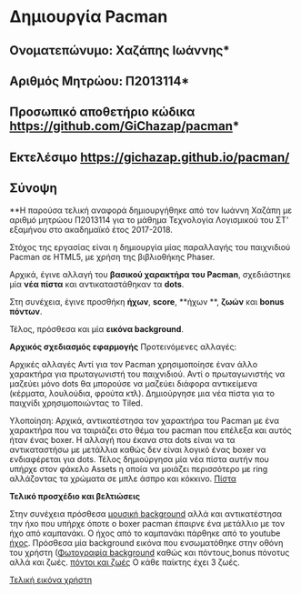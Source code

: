 # Δημιουργία Pacman

   ## Ονοματεπώνυμο: Xαζάπης Ιωάννης*
   ## Αριθμός Μητρώου: Π2013114*
   ## Προσωπικό αποθετήριο κώδικα https://github.com/GiChazap/pacman*
   ## Εκτελέσιμο https://gichazap.github.io/pacman/

## Σύνοψη

**Η παρούσα τελική αναφορά δημιουργήθηκε από τον Ιωάννη Χαζάπη με αριθμό μητρώου Π2013114 για το μάθημα Τεχνολογία Λογισμικού του ΣΤ' εξαμήνου στο ακαδημαϊκό έτος 2017-2018.

Στόχος της εργασίας είναι η δημιουργία μίας παραλλαγής του παιχνιδιού Pacman σε HTML5, με χρήση της βιβλιοθήκης Phaser.

Αρχικά, έγινε αλλαγή του **βασικού χαρακτήρα του Pacman**, σχεδιάστηκε μία **νέα πίστα** και αντικαταστάθηκαν τα **dots**.

Στη συνέχεια, έγινε προσθήκη **ήχων**, **score**, **ήχων **, **ζωών** και **bonus πόντων**. 

Τέλος, πρόσθεσα και μία **εικόνα background**. 


**Aρχικός σχεδιασμός εφαρμογής**
Προτεινόμενες αλλαγές:

Αρχικές αλλαγές
    Αντί για τον Pacman χρησιμοποίησε έναν άλλο χαρακτήρα για πρωταγωνιστή του παιχνιδιού.
    Αντί ο πρωταγωνιστής να μαζεύει μόνο dots θα μπορούσε να μαζεύει διάφορα αντικείμενα (κέρματα, λουλούδια, φρούτα κτλ).
    Δημιούργησε μια νέα πίστα για το παιχνίδι χρησιμοποιώντας το Tiled.

Υλοποίηση:
    Aρχικά, αντικατέστησα τον χαρακτήρα του Pacman με ένα χαρακτήρα που να ταιριάζει στο θέμα του pacman που επέλεξα και αυτός ήταν ένας boxer.
    Η αλλαγή που έκανα στα dots είναι να τα αντικαταστήσω με μετάλλια καθώς δεν είναι λογικό ένας boxer να ενδιαφέρεται για dots.
    Τέλος δημιούργησα μία νέα πίστα αυτήν που υπήρχε στον φάκελο Assets η οποία να μοιάζει περισσότερο με ring αλλάζοντας τα χρώματα σε μπλε άσπρο και κόκκινο. [Πίστα](http://prntscr.com/i62fxq)
    
    
**Τελικό προσχέδιο και βελτιώσεις**
    
Στην συνέχεια πρόσθεσα [μουσική background](https://www.youtube.com/watch?v=cWQluSY36FQ) αλλά και αντικατέστησα την ήxo που υπήρχε όποτε ο boxer pacman έπαιρνε ένα μετάλλιο με τον ήχο από καμπανάκι.
Ο ήχος από το καμπανάκι πάρθηκε από το youtube [ήχος](https://www.youtube.com/watch?v=TvvTacquttk). 
Πρόσθεσα μία background εικόνα που ενσωματόθηκε στην οθόνη του χρήστη ([Φωτογραφία background](https://wallpapercave.com/wp/01Syr5o.jpg) καθώς και πόντους,bonus πόνοτυς αλλά και ζωές. [πόντοι και ζωές](http://prntscr.com/i62ezx) 
Ο κάθε παίκτης έχει 3 ζωές.

[Τελική εικόνα χρήστη](http://prntscr.com/i62jrj)
    
